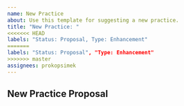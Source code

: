 ```yaml
---
name: New Practice
about: Use this template for suggesting a new practice.
title: "New Practice: "
<<<<<<< HEAD
labels: "Status: Proposal, Type: Enhancement"
=======
labels: "Status: Proposal", "Type: Enhancement"
>>>>>>> master
assignees: prokopsimek
---
```


<!--- Provide a general summary of the practice in the Title above -->

## New Practice Proposal
<!--- Tell us how it should work -->
